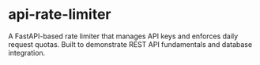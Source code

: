 # api-rate-limiter
A FastAPI-based rate limiter that manages API keys and enforces daily request quotas. Built to demonstrate REST API fundamentals and database integration.
